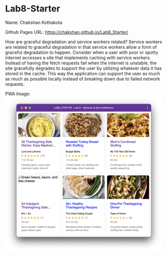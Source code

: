 # Lab8-Starter
Name: Chakshan Kothakota 

Github Pages URL: https://chakshan.github.io/Lab8_Starter/

How are graceful degradation and service workers related?
Service workers are related to graceful degradation in that service workers allow a form of graceful degradation to happen. Consider when a user with poor or spotty internet accesses a site that implements caching with service workers. Instead of having the fetch requests fail when the internet is unstable, the site gracefully degrades to support the user by utilizing whatever data it has stored in the cache. This way the application can support the user as much as much as possible locally instead of breaking down due to failed network requests.

PWA Image:
![pwa](./pwa.png)